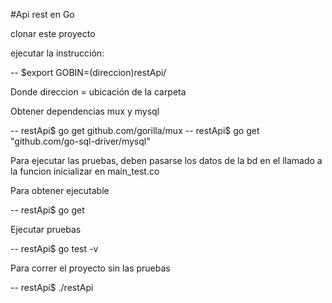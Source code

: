 #Api rest en Go

clonar este proyecto 

ejecutar la instrucción:

-- $export GOBIN=(direccion)restApi/

Donde direccion = ubicación de la carpeta

Obtener dependencias mux y mysql

-- restApi$ go get github.com/gorilla/mux
-- restApi$ go get "github.com/go-sql-driver/mysql"


Para ejecutar las pruebas, deben pasarse los datos de la bd en el llamado a la funcion inicializar en main_test.co

Para obtener ejecutable

-- restApi$ go get 

Ejecutar pruebas

-- restApi$ go test -v

Para correr el proyecto sin las pruebas
 
-- restApi$ ./restApi
